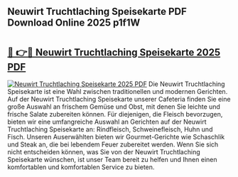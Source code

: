 ## Neuwirt Truchtlaching Speisekarte PDF Download Online 2025 p1f1W

# <h2><a href="http://gcbkm1d.nevu.top/?p=Neuwirt+Truchtlaching+Speisekarte">🔗 👉🔴 Neuwirt Truchtlaching Speisekarte 2025 PDF</a></h2>

[![Neuwirt Truchtlaching Speisekarte 2025 PDF](https://i.imgur.com/dBaPXMq.png)](http://gcbkm1d.nevu.top/?p=Neuwirt+Truchtlaching+Speisekarte)
Die Neuwirt Truchtlaching Speisekarte ist eine Wahl zwischen traditionellen und modernen Gerichten. Auf der Neuwirt Truchtlaching Speisekarte unserer Cafeteria finden Sie eine große Auswahl an frischem Gemüse und Obst, mit denen Sie leichte und frische Salate zubereiten können. Für diejenigen, die Fleisch bevorzugen, bieten wir eine umfangreiche Auswahl an Gerichten auf der Neuwirt Truchtlaching Speisekarte an: Rindfleisch, Schweinefleisch, Huhn und Fisch. Unseren Auserwählten bieten wir Gourmet-Gerichte wie Schaschlik und Steak an, die bei lebendem Feuer zubereitet werden. Wenn Sie sich nicht entscheiden können, was Sie von der Neuwirt Truchtlaching Speisekarte wünschen, ist unser Team bereit zu helfen und Ihnen einen komfortablen und komfortablen Service zu bieten.

